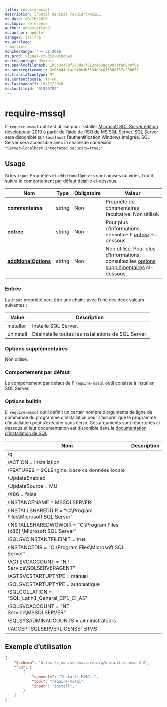 ```yaml
---
title: require-mssql
description: l’outil devinit requiert-MSSQL.
ms.date: 08/28/2020
ms.topic: reference
author: andysterland
ms.author: andster
manager: jillfra
ms.workload:
- multiple
monikerRange: '>= vs-2019'
ms.prod: visual-studio-windows
ms.technology: devinit
ms.openlocfilehash: 1b5c3c478f275dac7512c4b3ada9871fe69b0f0e
ms.sourcegitcommit: 3e05bd4bfac6f0b8b3534d8c013388f67e288651
ms.translationtype: MT
ms.contentlocale: fr-FR
ms.lasthandoff: 10/12/2020
ms.locfileid: "91959792"
---
```

# <a name="require-mssql"></a>require-mssql

L' `require-mssql` outil est utilisé pour installer [Microsoft SQL Server édition développeur 2019](https://www.microsoft.com/sql-server/application-development) à partir de l’aide de l’ISO de MS SQL Server. SQL Server sera disponible sur `localhost` l’authentification Windows intégrée. SQL Server sera accessible avec la chaîne de connexion `"Server=localhost;Integrated Security=true;"` .

## <a name="usage"></a>Usage

Si les `input` Propriétés et `additionalOptions` sont omises ou vides, l’outil suivra le comportement [par défaut](#default-behavior) détaillé ci-dessous.

| Nom                                             | Type   | Obligatoire | Valeur                                                                                   |
|--------------------------------------------------|--------|----------|-----------------------------------------------------------------------------------------|
| **commentaires**                                     | string | Non       | Propriété de commentaires facultative. Non utilisé.                                                   |
| [**entrée**](#input)                              | string | Non       | Pour plus d’informations, consultez l' [entrée](#input) ci-dessous.                                                  |
| [**additionalOptions**](#additional-options)     | string | Non       | Non utilisé. Pour plus d’informations, consultez les [options supplémentaires](#additional-options) ci-dessous.              |

### <a name="input"></a>Entrée

La `input` propriété peut être une chaîne avec l’une des deux valeurs suivantes :

| Value     | Description                              |
|-----------|------------------------------------------|
| installer   | Installe SQL Server.                     |
| uninstall | Désinstalle toutes les installations de SQL Server. |

### <a name="additional-options"></a>Options supplémentaires

Non utilisé.

### <a name="default-behavior"></a>Comportement par défaut

Le comportement par défaut de l' `require-mssql` outil consiste à installer SQL Server.

### <a name="builtin-options"></a>Options builtin

L' `require-mssql` outil définit un certain nombre d’arguments de ligne de commande du programme d’installation pour s’assurer que le programme d’installation peut s’exécuter sans écran. Ces arguments sont répertoriés ci-dessous et leur documentation est disponible dans la [documentation d’installation de SQL](/sql/database-engine/install-windows/install-sql-server-from-the-command-prompt?view=sql-server-ver15&preserve-view=true).

| Nom                                                               | Description |
|--------------------------------------------------------------------|-------------|
| /q                                                                 |             |
| /ACTION = installation                                                    |             |
| /FEATURES = SQLEngine, base de données locale                                       |             |
| /UpdateEnabled                                                     |             |
| /UpdateSource = MU                                                   |             |
| /X86 = false                                                         |             |
| /INSTANCENAME = MSSQLSERVER                                          |             |
| /INSTALLSHAREDDIR = "C:\Program Files\Microsoft SQL Server"          |             |
| /INSTALLSHAREDWOWDIR = "C:\Program Files (x86) \Microsoft SQL Server" |             |
| /SQLSVCINSTANTFILEINIT = true                                        |             |
| /INSTANCEDIR = "C:\Program Files\Microsoft SQL Server"               |             |
| /AGTSVCACCOUNT = "NT Service\SQLSERVERAGENT"                         |             |
| /AGTSVCSTARTUPTYPE = manuel                                          |             |
| /SQLSVCSTARTUPTYPE = automatique                                       |             |
| /SQLCOLLATION = "SQL_Latin1_General_CP1_CI_AS"                       |             |
| /SQLSVCACCOUNT = "NT Service\MSSQLSERVER"                            |             |
| /SQLSYSADMINACCOUNTS = administrateurs                                |             |
| /IACCEPTSQLSERVERLICENSETERMS                                      |             |

## <a name="example-usage"></a>Exemple d’utilisation

```json
{
    "$schema": "https://json.schemastore.org/devinit.schema-2.0",
    "run": [
        {
            "comments": "Installs MSSQL.",
            "tool": "require-mssql",
            "input": "install",
        }
    ]
}
```